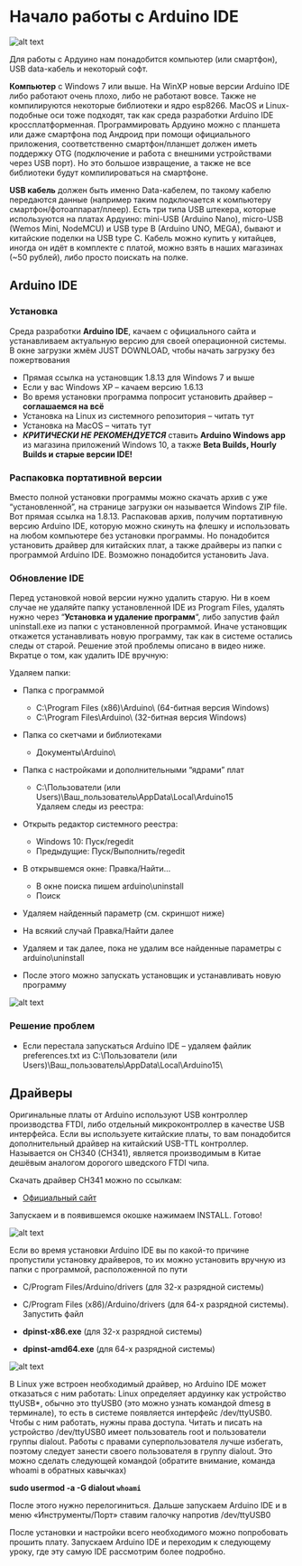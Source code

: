 # Начало работы с Arduino IDE

![alt text](images/5.1.png)

Для работы с Ардуино нам понадобится компьютер (или смартфон), USB data-кабель и некоторый софт.

**Компьютер** с Windows 7 или выше. На WinХР новые версии Arduino IDE либо работают очень плохо, либо не работают вовсе. Также не компилируются некоторые библиотеки и ядро esp8266. MacOS и Linux-подобные оси тоже подходят, так как среда разработки Arduino IDE кроссплатформенная. Программировать Ардуино можно с планшета или даже смартфона под Андроид при помощи официального приложения, соответственно смартфон/планшет должен иметь поддержку OTG (подключение и работа с внешними устройствами через USB порт). Но это большое извращение, а также не все библиотеки будут компилироваться на смартфоне.

**USB кабель** должен быть именно Data-кабелем, по такому кабелю передаются данные (например таким подключается к компьютеру смартфон/фотоаппарат/плеер). Есть три типа USB штекера, которые используются на платах Ардуино: mini-USB (Arduino Nano), micro-USB (Wemos Mini, NodeMCU) и USB type B (Arduino UNO, MEGA), бывают и китайские поделки на USB type C. Кабель можно купить у китайцев, иногда он идёт в комплекте с платой, можно взять в наших магазинах (~50 рублей), либо просто поискать на полке.

## Arduino IDE

### Установка

Среда разработки **Arduino IDE**, качаем с официального сайта и устанавливаем актуальную версию для своей операционной системы. В окне загрузки жмём JUST DOWNLOAD, чтобы начать загрузку без пожертвования

- Прямая ссылка на установщик 1.8.13 для Windows 7 и выше
- Если у вас Windows XP – качаем версию 1.6.13
- Во время установки программа попросит установить драйвер – **соглашаемся на всё**
- Установка на Linux из системного репозитория – читать тут
- Установка на MacOS – читать тут
- **_КРИТИЧЕСКИ НЕ РЕКОМЕНДУЕТСЯ_** ставить **Arduino Windows app** из магазина приложений Windows 10, а также **Beta Builds, Hourly Builds и старые версии IDE!**

### Распаковка портативной версии

Вместо полной установки программы можно скачать архив с уже “установленной”, на странице загрузки он называется Windows ZIP file. Вот прямая ссылка на 1.8.13. Распаковав архив, получим портативную версию Arduino IDE, которую можно скинуть на флешку и использовать на любом компьютере без установки программы. Но понадобится установить драйвер для китайских плат, а также драйверы из папки с программой Arduino IDE. Возможно понадобится установить Java.

### Обновление IDE

Перед установкой новой версии нужно удалить старую. Ни в коем случае не удаляйте папку установленной IDE из Program Files, удалять нужно через “**Установка и удаление программ**“, либо запустив файл uninstall.exe из папки с установленной программой. Иначе установщик откажется устанавливать новую программу, так как в системе остались следы от старой. Решение этой проблемы описано в видео ниже. Вкратце о том, как удалить IDE вручную:

Удаляем папки:

- Папка с программой
  - C:\Program Files (x86)\Arduino\ (64-битная версия Windows)
  - C:\Program Files\Arduino\ (32-битная версия Windows)
- Папка со скетчами и библиотеками
  - Документы\Arduino\
- Папка с настройками и дополнительными “ядрами” плат

  - C:\Пользователи (или Users)\Ваш_пользователь\AppData\Local\Arduino15\
    Удаляем следы из реестра:

- Открыть редактор системного реестра:
  - Windows 10: Пуск/regedit
  - Предыдущие: Пуск/Выполнить/regedit
- В открывшемся окне: Правка/Найти…
  - В окне поиска пишем arduino\uninstall
  - Поиск
- Удаляем найденный параметр (см. скриншот ниже)
- На всякий случай Правка/Найти далее
- Удаляем и так далее, пока не удалим все найденные параметры с arduino\uninstall
- После этого можно запускать установщик и устанавливать новую программу

![alt text](images/5.2.png)

### Решение проблем

- Если перестала запускаться Arduino IDE – удаляем файлик preferences.txt из C:\Пользователи (или Users)\Ваш_пользователь\AppData\Local\Arduino15\

## Драйверы

Оригинальные платы от Arduino используют USB контроллер производства FTDI, либо отдельный микроконтроллер в качестве USB интерфейса. Если вы используете китайские платы, то вам понадобится дополнительный драйвер на китайский USB-TTL контроллер. Называется он CH340 (CH341), является производимым в Китае дешёвым аналогом дорогого шведского FTDI чипа.

Скачать драйвер CH341 можно по ссылкам:

- [Официальный сайт](https://wch-ic.com/downloads/CH341SER_EXE.html)

Запускаем и в появившемся окошке нажимаем INSTALL. Готово!

![alt text](images/5.3.png)

Если во время установки Arduino IDE вы по какой-то причине пропустили установку драйверов, то их можно установить вручную из папки с программой, расположенной по пути

- C/Program Files/Arduino/drivers (для 32-х разрядной системы)
- C/Program Files (x86)/Arduino/drivers (для 64-х разрядной системы).
  Запустить файл

- **dpinst-x86.exe** (для 32-х разрядной системы)
- **dpinst-amd64.exe** (для 64-х разрядной системы)

![alt text](images/5.4.png)

В Linux уже встроен необходимый драйвер, но Arduino IDE может отказаться с ним работать: Linux определяет ардуинку как устройство ttyUSB\*, обычно это ttyUSB0 (это можно узнать командой dmesg в терминале), то есть в системе появляется интерфейс /dev/ttyUSB0. Чтобы с ним работать, нужны права доступа. Читать и писать на устройство /dev/ttyUSB0 имеет пользователь root и пользователи группы dialout. Работы с правами суперпользователя лучше избегать, поэтому следует занести своего пользователя в группу dialout. Это можно сделать следующей командой (обратите внимание, команда whoami в обратных кавычках)

**sudo usermod -a -G dialout `whoami`**

После этого нужно перелогиниться. Дальше запускаем Arduino IDE и в меню «Инструменты/Порт» ставим галочку напротив /dev/ttyUSB0

После установки и настройки всего необходимого можно попробовать прошить плату. Запускаем Arduino IDE и переходим к следующему уроку, где эту самую IDE рассмотрим более подробно.
